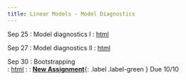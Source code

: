 ```yaml
---
title: Linear Models - Model Diagnostics
---
```


Sep 25
: Model diagnostics I 
  : [html](https://jlacasa.github.io/stat705_fall2024/classes/day16_09252024)  

Sep 27
: Model diagnostics II
  : [html](https://jlacasa.github.io/stat705_fall2024/classes/day17_09272024)

Sep 30
: Bootstrapping  
  : [html](https://jlacasa.github.io/stat705_fall2024/classes/day18_09302024)
: []()
  : **[New Assignment](https://jlacasa.github.io/stat705_fall2024/assignments/hw3)**{: .label .label-green } Due 10/10  
  
